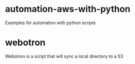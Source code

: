 # automation-aws-with-python

Examples for automation with python scripts

# webotron

Webotron is a script that will sync a local directory to a S3
